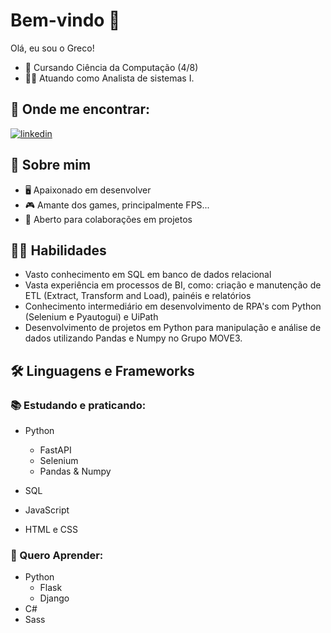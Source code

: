 
# Bem-vindo 👋


Olá, eu sou o Greco!

 - 🧠 Cursando Ciência da Computação (4/8) 
 - 🧑‍💼 Atuando como Analista de sistemas I.


## 🔗 Onde me encontrar:

[![linkedin](https://img.shields.io/badge/linkedin-0A66C2?style=for-the-badge&logo=linkedin&logoColor=white)](https://www.linkedin.com/in/gabriel-greco-365b541a3/)



## 🚀 Sobre mim
- 🖥️ Apaixonado em desenvolver 
- 🎮 Amante dos games, principalmente FPS...
- 🤝 Aberto para colaborações em projetos



## 👨‍💻 Habilidades
- Vasto conhecimento em SQL em banco de dados relacional
- Vasta experiência em processos de BI, como: criação e manutenção de ETL (Extract, Transform and Load), painéis e relatórios
- Conhecimento intermediário em desenvolvimento de RPA's com Python (Selenium e Pyautogui) e UiPath
- Desenvolvimento de projetos em Python para manipulação e análise de dados utilizando Pandas e Numpy no Grupo MOVE3. 
## 🛠 Linguagens e Frameworks

### 📚 Estudando e praticando:

- Python
    - FastAPI
    - Selenium
    - Pandas & Numpy
- SQL
    
- JavaScript
- HTML e CSS


### 🎯 Quero Aprender:
- Python
    - Flask 
    - Django
- C# 
- Sass
